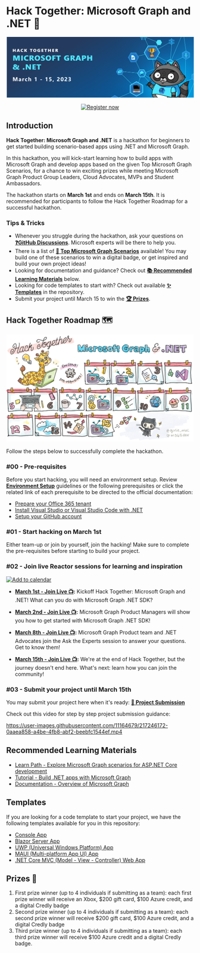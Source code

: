 # Hack Together: Microsoft Graph and .NET 🦒

<p align="center">
  <img src="./assets/banner.png" alt="Hack Together banner"/>
</p>

<p align="center">
  <a href="https://aka.ms/hack-together/register"><img src="https://img.shields.io/badge/register-now-green?style=for-the-badge" alt="Register now" border="0" /></a>
</p>

## Introduction

**Hack Together: Microsoft Graph and .NET** is a hackathon for beginners to get started building scenario-based apps using .NET and Microsoft Graph.

In this hackathon, you will kick-start learning how to build apps with Microsoft Graph and develop apps based on the given Top Microsoft Graph Scenarios, for a chance to win exciting prizes while meeting Microsoft Graph Product Group Leaders, Cloud Advocates, MVPs and Student Ambassadors.

The hackathon starts on **March 1st** and ends on **March 15th**. It is recommended for participants to follow the Hack Together Roadmap for a successful hackathon.

### Tips & Tricks

* Whenever you struggle during the hackathon, ask your questions on **[❓GitHub Discussions](https://github.com/microsoft/hack-together/discussions)**. Microsoft experts will be there to help you.
* There is a list of **[📃 Top Microsoft Graph Scenarios](/top-scenarios.md)** available! You may build one of these scenarios to win a digital badge, or get inspired and build your own project ideas!
* Looking for documentation and guidance? Check out **[📚 Recommended Learning Materials](https://github.com/microsoft/hack-together#recommended-learning-materials)** below.
* Looking for code templates to start with? Check out available **[✨ Templates](https://github.com/microsoft/hack-together#templates)** in the repository.
* Submit your project until March 15 to win the **[🏆 Prizes](https://github.com/microsoft/hack-together#prizes)**.

## Hack Together Roadmap 🗺️

![Hack Together Roadmap](./assets/HackTogetherRoadmap.png)

Follow the steps below to successfully complete the hackathon.

### #00 - Pre-requisites

Before you start hacking, you will need an environment setup. Review **[Environment Setup](/setup.md)** guidelines or the following prerequisites or click the related link of each prerequisite to be directed to the official documentation:

* [Prepare your Office 365 tenant](/setup.md#1---prepare-your-microsoft-365-tenant)
* [Install Visual Studio or Visual Studio Code with .NET](/setup.md#2---install-visual-studio-or-visual-studio-code-with-net)
* [Setup your GitHub account](/setup.md#3---setup-your-github-account)

### #01 - Start hacking on March 1st

Either team-up or join by yourself, join the hacking! Make sure to complete the pre-requisites before starting to build your project.

### #02 - Join live Reactor sessions for learning and inspiration

<p align="left">
  <a href="https://aka.ms/hack-together/sessions"><img src="https://img.shields.io/badge/%F0%9F%93%86-add%20to%20calendar-blue?style=for-the-badge" alt="Add to calendar" border="0" /></a>
</p>

* **[March 1st - Join Live 📺](https://aka.ms/hack-together/session01):** Kickoff Hack Together: Microsoft Graph and .NET! What can you do with Microsoft Graph .NET SDK?

* **[March 2nd - Join Live 📺](https://aka.ms/hack-together/session02):** Microsoft Graph Product Managers will show you how to get started with Microsoft Graph .NET SDK!

* **[March 8th - Join Live 📺](https://aka.ms/hack-together/session03):** Microsoft Graph Product team and .NET Advocates join the Ask the Experts session to answer your questions. Get to know them!

* **[March 15th - Join Live 📺](https://aka.ms/hack-together/session04):** We're at the end of Hack Together, but the journey doesn't end here. What's next: learn how you can join the community!

### #03 - Submit your project until March 15th

You may submit your project here when it's ready: **[🚀 Project Submission](https://github.com/microsoft/hack-together/issues/new?assignees=&labels=&template=project.yml&title=Project%3A+%3Cshort+description%3E)**

Check out this video for step by step project submission guidance:

<https://user-images.githubusercontent.com/11164679/217246172-0aaea858-a4be-4fb8-abf2-beebfc1544ef.mp4>

## Recommended Learning Materials

* [Learn Path - Explore Microsoft Graph scenarios for ASP.NET Core development](https://learn.microsoft.com/en-us/training/paths/m365-msgraph-dotnet-core-scenarios/)
* [Tutorial - Build .NET apps with Microsoft Graph](https://learn.microsoft.com/en-us/graph/tutorials/dotnet?tabs=aad)
* [Documentation - Overview of Microsoft Graph](https://learn.microsoft.com/en-us/graph/overview)

## Templates

If you are looking for a code template to start your project, we have the following templates available for you in this repository:

* [Console App](https://github.com/microsoft/hack-together/tree/main/templates/dotnet-console-app-microsoft-graph)
* [Blazor Server App](https://github.com/microsoft/hack-together/tree/main/templates/dotnet-blazor-server-app-microsoft-graph)
* [UWP (Universal Windows Platform) App](https://github.com/microsoft/hack-together/tree/main/templates/dotnet-uwp-app-microsoft-graph)
* [MAUI (Multi-platform App UI) App](https://github.com/microsoft/hack-together/tree/main/templates/dotnet-maui-app-microsoft-graph)
* [.NET Core MVC (Model - View - Controller) Web App](https://github.com/microsoft/hack-together/tree/main/templates/dotnet-core-mvc-web-app-microsoft-graph)

## Prizes 🏅

1. First prize winner (up to 4 individuals if submitting as a team): each first prize winner will receive an Xbox, $200 gift card, $100 Azure credit, and a digital Credly badge
1. Second prize winner (up to 4 individuals if submitting as a team): each second prize winner will receive $200 gift card, $100 Azure credit, and a digital Credly badge
1. Third prize winner (up to 4 individuals if submitting as a team): each third prize winner will receive $100 Azure credit and a digital Credly badge.
